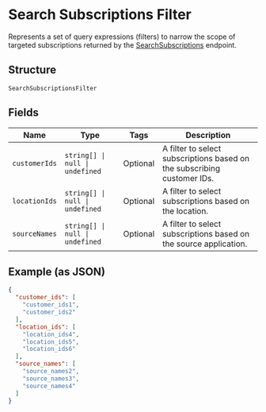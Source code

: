 <!-- Optimized: 2025-10-06 -->
<!-- RPM: 1.6.2.1.1.6.2.1_search-subscriptions-filter_20251006 -->
<!-- Session: E2E RPM DNA Application -->
<!-- AOM: RND (Reggie & Dro) -->
<!-- COI: TECHNOLOGY -->
<!-- RPM: HIGH -->
<!-- ACTION: BUILD -->

# Search Subscriptions Filter

Represents a set of query expressions (filters) to narrow the scope of targeted subscriptions returned by
the [SearchSubscriptions](../../doc/api/subscriptions.md#search-subscriptions) endpoint.

## Structure

`SearchSubscriptionsFilter`

## Fields

| Name | Type | Tags | Description |
|  --- | --- | --- | --- |
| `customerIds` | `string[] \| null \| undefined` | Optional | A filter to select subscriptions based on the subscribing customer IDs. |
| `locationIds` | `string[] \| null \| undefined` | Optional | A filter to select subscriptions based on the location. |
| `sourceNames` | `string[] \| null \| undefined` | Optional | A filter to select subscriptions based on the source application. |

## Example (as JSON)

```json
{
  "customer_ids": [
    "customer_ids1",
    "customer_ids2"
  ],
  "location_ids": [
    "location_ids4",
    "location_ids5",
    "location_ids6"
  ],
  "source_names": [
    "source_names2",
    "source_names3",
    "source_names4"
  ]
}
```
